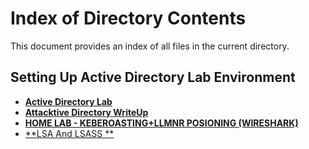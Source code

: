 # **Index of Directory Contents**

This document provides an index of all files in the current directory.

## **Setting Up Active Directory Lab Environment**

- [**Active Directory Lab**](https://github.com/Mmo-kali/write-ups/blob/main/ActiveDirectory/ActiveDirectoryLab.pdf)
- [**Attacktive Directory WriteUp**](https://github.com/Mmo-kali/write-ups/blob/main/ActiveDirectory/976fe1f8-ccef-40ef-80c6-83f8f555a550_Attacktive_Directory_Mm0.pdf)
- [**HOME LAB - KEBEROASTING+LLMNR POSIONING (WIRESHARK)**](https://github.com/Mmo-kali/write-ups/blob/main/ActiveDirectory/25f4f9aa-5c87-45b0-b3ae-ed51219d8e1c_LLMNR_Poisoning_and_KerberosHOMELAB.pdf)
- [**LSA And LSASS **](https://github.com/Mmo-kali/write-ups/blob/main/ActiveDirectory/LSA_and_LSASS.pdf)
  
